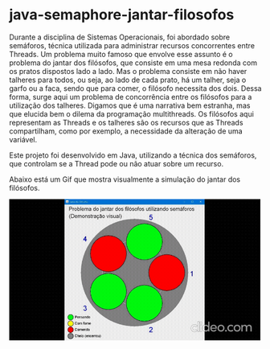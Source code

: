 # java-semaphore-jantar-filosofos
Durante a disciplina de Sistemas Operacionais, foi abordado sobre semáforos, técnica utilizada para administrar recursos concorrentes entre Threads.
Um problema muito famoso que envolve esse assunto é o problema do jantar dos filósofos, que consiste em uma mesa redonda com os pratos dispostos lado a lado. Mas o problema consiste em não haver talheres para todos, ou seja, ao lado de cada prato, há um talher, seja o garfo ou a faca, sendo que para comer, o filósofo necessita dos dois. Dessa forma, surge aqui um problema de concorrência entre os filósofos para a utilização dos talheres. 
Digamos que é uma narrativa bem estranha, mas que elucida bem o dilema da programação multithreads. Os filósofos aqui representam as Threads e os talheres são os recursos que as Threads compartilham, como por exemplo, a necessidade da alteração de uma variável.

Este projeto foi desenvolvido em Java, utilizando a técnica dos semáforos, que controlam se a Thread pode ou não atuar sobre um recurso.

Abaixo está um Gif que mostra visualmente a simulação do jantar dos filósofos.

<p>
  <img width="500" autoplay src = "/midia/jantar-dos-filosofos-gif.gif">
</p>


